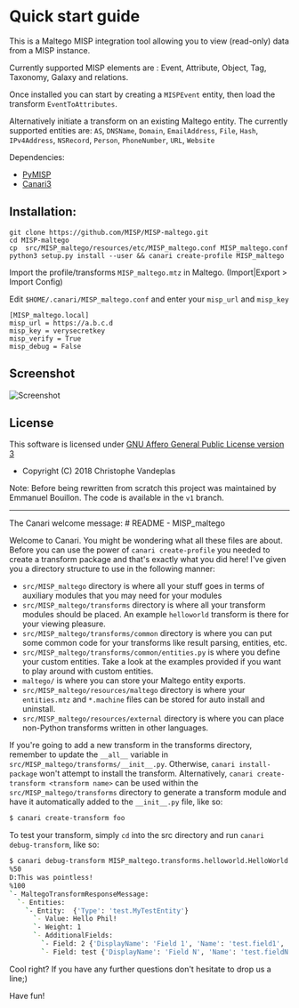 # Quick start guide
This is a Maltego MISP integration tool allowing you to view (read-only) data from a MISP instance. 

Currently supported MISP elements are : Event, Attribute, Object, Tag, Taxonomy, Galaxy and relations.

Once installed you can start by creating a `MISPEvent` entity, then load the transform `EventToAttributes`.

Alternatively initiate a transform on an existing Maltego entity.
The currently supported entities are: `AS`, `DNSName`, `Domain`, `EmailAddress`, `File`, `Hash`, `IPv4Address`, `NSRecord`, `Person`, `PhoneNumber`, `URL`, `Website`


Dependencies:
* [PyMISP](https://github.com/MISP/PyMISP)
* [Canari3](https://github.com/redcanari/canari3)

## Installation:
```
git clone https://github.com/MISP/MISP-maltego.git
cd MISP-maltego
cp  src/MISP_maltego/resources/etc/MISP_maltego.conf MISP_maltego.conf
python3 setup.py install --user && canari create-profile MISP_maltego
```
Import the profile/transforms `MISP_maltego.mtz` in Maltego.  (Import|Export > Import Config)

Edit `$HOME/.canari/MISP_maltego.conf` and enter your `misp_url` and `misp_key`
```
[MISP_maltego.local]
misp_url = https://a.b.c.d
misp_key = verysecretkey
misp_verify = True
misp_debug = False
``` 
## Screenshot
![Screenshot](https://github.com/MISP/MISP-maltego/blob/master/doc/screenshot.png)

## License
This software is licensed under [GNU Affero General Public License version 3](http://www.gnu.org/licenses/agpl-3.0.html)

* Copyright (C) 2018 Christophe Vandeplas

Note: Before being rewritten from scratch this project was maintained by Emmanuel Bouillon. The code is available in the `v1` branch.


<hr />
The Canari welcome message:
# README - MISP_maltego

Welcome to Canari. You might be wondering what all these files are about. Before you can use the power of
`canari create-profile` you needed to create a transform package and that's exactly what you did here! I've given you a
directory structure to use in the following manner:

* `src/MISP_maltego` directory is where all your stuff goes in terms of auxiliary modules that you may need for 
  your modules
* `src/MISP_maltego/transforms` directory is where all your transform modules should be placed. An example
  `helloworld` transform is there for your viewing pleasure.
* `src/MISP_maltego/transforms/common` directory is where you can put some common code for your transforms like
  result parsing, entities, etc.
* `src/MISP_maltego/transforms/common/entities.py` is where you define your custom entities. Take a look at the
  examples provided if you want to play around with custom entities.
* `maltego/` is where you can store your Maltego entity exports.
* `src/MISP_maltego/resources/maltego` directory is where your `entities.mtz` and `*.machine` files can be
  stored for auto install and uninstall.
* `src/MISP_maltego/resources/external` directory is where you can place non-Python transforms written in other
  languages.

If you're going to add a new transform in the transforms directory, remember to update the `__all__` variable in
`src/MISP_maltego/transforms/__init__.py`. Otherwise, `canari install-package` won't attempt to install the
transform. Alternatively, `canari create-transform <transform name>` can be used within the
`src/MISP_maltego/transforms` directory to generate a transform module and have it automatically added to the
`__init__.py` file, like so:

```bash
$ canari create-transform foo
```

To test your transform, simply `cd` into the src directory and run `canari debug-transform`, like so:

```bash
$ canari debug-transform MISP_maltego.transforms.helloworld.HelloWorld Phil
%50
D:This was pointless!
%100
`- MaltegoTransformResponseMessage:
  `- Entities:
    `- Entity:  {'Type': 'test.MyTestEntity'}
      `- Value: Hello Phil!
      `- Weight: 1
      `- AdditionalFields:
        `- Field: 2 {'DisplayName': 'Field 1', 'Name': 'test.field1', 'MatchingRule': 'strict'}
        `- Field: test {'DisplayName': 'Field N', 'Name': 'test.fieldN', 'MatchingRule': 'strict'}
```

Cool right? If you have any further questions don't hesitate to drop us a line;)

Have fun!
